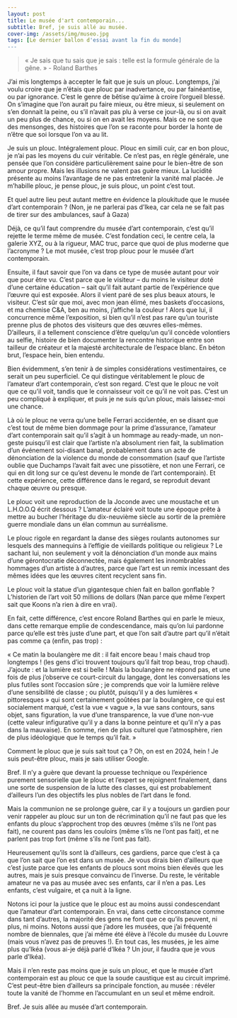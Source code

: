 ```yaml
---
layout: post
title: Le musée d'art contemporain...
subtitle: Bref, je suis allé au musée.
cover-img: /assets/img/museo.jpg
tags: [Le dernier ballon d'essai avant la fin du monde]
---
```


> « Je sais que tu sais que je sais : telle est la formule générale de la gêne. » -	Roland Barthes

J’ai mis longtemps à accepter le fait que je suis un plouc. Longtemps, j’ai voulu croire que je n’étais que plouc par inadvertance, ou par fainéantise, ou par ignorance. C’est le genre de bêtise qu’aime à croire l’orgueil blessé. On s’imagine que l’on aurait pu faire mieux, ou être mieux, si seulement on s’en donnait la peine, ou s’il n’avait pas plu à verse ce jour-là, ou si on avait un peu plus de chance, ou si on en avait les moyens. Mais ce ne sont que des mensonges, des histoires que l’on se raconte pour border la honte de n’être que soi lorsque l’on va au lit.

Je suis un plouc. Intégralement plouc. Plouc en simili cuir, car en bon plouc, je n’ai pas les moyens du cuir véritable. Ce n’est pas, en règle générale, une pensée que l’on considère particulièrement saine pour le bien-être de son amour propre. Mais les illusions ne valent pas guère mieux. La lucidité présente au moins l’avantage de ne pas entretenir la vanité mal placée. Je m’habille plouc, je pense plouc, je suis plouc, un point c’est tout.

Et quel autre lieu peut autant mettre en évidence la ploukitude que le musée d’art contemporain ? (Non, je ne parlerai pas d’Ikea, car cela ne se fait pas de tirer sur des ambulances, sauf à Gaza)

Déjà, ce qu’il faut comprendre du musée d’art contemporain, c’est qu’il rejette le terme même de musée. C’est fondation ceci, le centre cela, la galerie XYZ, ou à la rigueur, MAC truc, parce que quoi de plus moderne que l’acronyme ? Le mot musée, c’est trop plouc pour le musée d’art contemporain.

Ensuite, il faut savoir que l’on va dans ce type de musée autant pour voir que pour être vu. C’est parce que le visiteur – du moins le visiteur doté d’une certaine éducation – sait qu’il fait autant partie de l’expérience que l’œuvre qui est exposée. Alors il vient paré de ses plus beaux atours, le visiteur. C’est sûr que moi, avec mon jean élimé, mes baskets d’occasions, et ma chemise C&A, ben au moins, j’affiche la couleur ! Alors que lui, il concurrence même l’exposition, si bien qu’il n’est pas rare qu’un touriste prenne plus de photos des visiteurs que des œuvres elles-mêmes. D’ailleurs, il a tellement conscience d’être quelqu’un qu’il concède volontiers au selfie, histoire de bien documenter la rencontre historique entre son tailleur de créateur et la majesté architecturale de l’espace blanc. En béton brut, l’espace hein, bien entendu.

Bien évidemment, s’en tenir à de simples considérations vestimentaires, ce serait un peu superficiel. Ce qui distingue véritablement le plouc de l’amateur d’art contemporain, c’est son regard. C’est que le plouc ne voit que ce qu’il voit, tandis que le connaisseur voit ce qu’il ne voit pas. C’est un peu compliqué à expliquer, et puis je ne suis qu’un plouc, mais laissez-moi une chance.

Là où le plouc ne verra qu’une belle Ferrari accidentée, en se disant que c’est tout de même bien dommage pour la prime d’assurance, l’amateur d’art contemporain sait qu’il s’agit à un hommage au ready-made, un non-geste puisqu’il est clair que l’artiste n’a absolument rien fait, la sublimation d’un événement soi-disant banal, probablement dans un acte de dénonciation de la violence du monde de consommation (sauf que l’artiste oublie que Duchamps l’avait fait avec une pissotière, et non une Ferrari, ce qui en dit long sur ce qu’est devenu le monde de l’art contemporain). Et cette expérience, cette différence dans le regard, se reproduit devant chaque œuvre ou presque. 

Le plouc voit une reproduction de la Joconde avec une moustache et un L.H.O.O.Q écrit dessous ? L’amateur éclairé voit toute une époque prête à mettre au bucher l’héritage du dix-neuvième siècle au sortir de la première guerre mondiale dans un élan commun au surréalisme. 

Le plouc rigole en regardant la danse des sièges roulants autonomes sur lesquels des mannequins à l’effigie de vieillards politique ou religieux ? Le sachant lui, non seulement y voit la dénonciation d’un monde aux mains d’une gérontocratie déconnectée, mais également les innombrables hommages d’un artiste à d’autres, parce que l’art est un remix incessant des mêmes idées que les œuvres citent recyclent sans fin. 

Le plouc voit la statue d’un gigantesque chien fait en ballon gonflable ? L’historien de l’art voit 50 millions de dollars (Nan parce que même l’expert sait que Koons n’a rien à dire en vrai).

En fait, cette différence, c’est encore Roland Barthes qui en parle le mieux, dans cette remarque emplie de condescendance, mais qu’on lui pardonne parce qu’elle est très juste d’une part, et que l’on sait d’autre part qu’il n’était pas comme ça (enfin, pas trop) : 

« Ce matin la boulangère me dit : il fait encore beau ! mais chaud trop longtemps ! (les gens d’ici trouvent toujours qu’il fait trop beau, trop chaud). J’ajoute : et la lumière est si belle ! Mais la boulangère ne répond pas, et une fois de plus j’observe ce court-circuit du langage, dont les conversations les plus futiles sont l’occasion sûre ; je comprends que voir la lumière relève d’une sensibilité de classe ; ou plutôt, puisqu’il y a des lumières « pittoresques » qui sont certainement goûtées par la boulangère, ce qui est socialement marqué, c’est la vue « vague », la vue sans contours, sans objet, sans figuration, la vue d’une transparence, la vue d’une non-vue (cette valeur
infigurative qu’il y a dans la bonne peinture et qu’il n’y a pas dans la mauvaise). En somme, rien de plus culturel que l’atmosphère, rien de plus idéologique que le temps qu’il fait. »

Comment le plouc que je suis sait tout ça ? Oh, on est en 2024, hein ! Je suis peut-être plouc, mais je sais utiliser Google.

Bref. Il n’y a guère que devant la prouesse technique ou l’expérience purement sensorielle que le plouc et l’expert se rejoignent finalement, dans une sorte de suspension de la lutte des classes, qui est probablement d’ailleurs l’un des objectifs les plus nobles de l’art dans le fond. 

Mais la communion ne se prolonge guère, car il y a toujours un gardien pour venir rappeler au plouc sur un ton de récrimination qu’il ne faut pas que les enfants du plouc s’approchent trop des œuvres (même s’ils ne l’ont pas fait), ne courent pas dans les couloirs (même s’ils ne l’ont pas fait), et ne parlent pas trop fort (même s’ils ne l’ont pas fait).

Heureusement qu’ils sont là d’ailleurs, ces gardiens, parce que c’est à ça que l’on sait que l’on est dans un musée. Je vous dirais bien d’ailleurs que c’est juste parce que les enfants de ploucs sont moins bien élevés que les autres, mais je suis presque convaincu de l’inverse. Du reste, le véritable amateur ne va pas au musée avec ses enfants, car il n’en a pas. Les enfants, c’est vulgaire, et ça nuit à la ligne.

Notons ici pour la justice que le plouc est au moins aussi condescendant que l’amateur d’art contemporain. En vrai, dans cette circonstance comme dans tant d’autres, la majorité des gens ne font que ce qu’ils peuvent, ni plus, ni moins. Notons aussi que j’adore les musées, que j’ai fréquenté nombre de biennales, que j’ai même été élève à l’école du musée du Louvre (mais vous n’avez pas de preuves !). En tout cas, les musées, je les aime plus qu’Ikéa (vous ai-je déjà parlé d’Ikéa ? Un jour, il faudra que je vous parle d’Ikéa).

Mais il n’en reste pas moins que je suis un plouc, et que le musée d’art contemporain est au plouc ce que la soude caustique est au circuit imprimé. C’est peut-être bien d’ailleurs sa principale fonction, au musée : révéler toute la vanité de l’homme en l’accumulant en un seul et même endroit.

Bref. Je suis allée au musée d’art contemporain.

